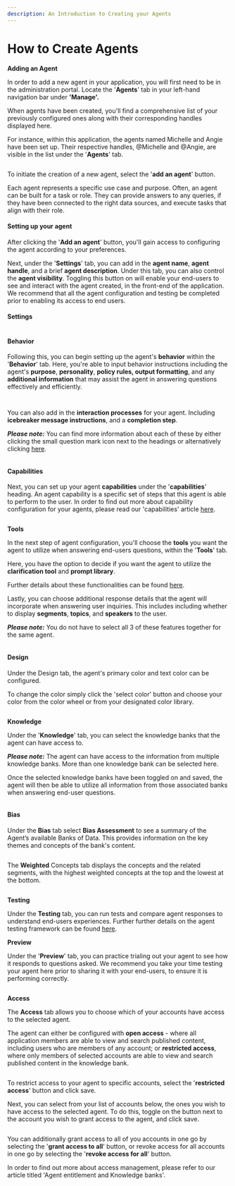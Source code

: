 ```yaml
---
description: An Introduction to Creating your Agents
---
```


# How to Create Agents

**Adding an Agent**

In order to add a new agent in your application, you will first need to be in the administration portal. Locate the '**Agents**' tab in your left-hand navigation bar under **'Manage'.**&#x20;

When agents have been created, you'll find a comprehensive list of your previously configured ones along with their corresponding handles displayed here.

For instance, within this application, the agents named Michelle and Angie have been set up. Their respective handles, @Michelle and @Angie, are visible in the list under the '**Agents**' tab.

<figure><img src="../../../.gitbook/assets/summit10 2024-07-08 13-52-33.png" alt=""><figcaption></figcaption></figure>

To initiate the creation of a new agent, select the '**add an agent**' button.

Each agent represents a specific use case and purpose. Often, an agent can be built for a task or role. They can provide answers to any queries, if they have been connected to the right data sources, and execute tasks that align with their role.

#### Setting up your agent

After clicking the '**Add an agent**' button, you'll gain access to configuring the agent according to your preferences.

Next, under the '**Settings**' tab, you can add in the **agent name**, **agent handle**, and a brief **agent description**. Under this tab, you can also control the **agent visibility**. Toggling this button on will enable your end-users to see and interact with the agent created, in the front-end of the application. We recommend that all the agent configuration and testing be completed prior to enabling its access to end users.&#x20;

#### Settings

<figure><img src="../../../.gitbook/assets/summit10 2024-07-08 14-02-07.png" alt=""><figcaption></figcaption></figure>



#### Behavior

Following this, you can begin setting up the agent's **behavior** within the '**Behavior**' tab. Here, you're able to input behavior instructions including the agent's **purpose**, **personality**, **policy rules, output formatting**, and any **additional information** that may assist the agent in answering questions effectively and efficiently.

<figure><img src="../../../.gitbook/assets/summit10 2024-07-08 13-56-17.png" alt=""><figcaption></figcaption></figure>

<figure><img src="../../../.gitbook/assets/summit10 2024-07-08 14-03-24.png" alt=""><figcaption></figcaption></figure>

You can also add in the **interaction processes** for your agent. Including **icebreaker message instructions**, and a **completion step**.&#x20;

_**Please note:**_ You can find more information about each of these by either clicking the small question mark icon next to the headings or alternatively clicking [here](https://docs.mindset.ai/platform/features/agents/how-to-configure-agents).

<figure><img src="../../../.gitbook/assets/Summit10 2024-06-19 22-13-31.png" alt=""><figcaption></figcaption></figure>

#### Capabilities

Next, you can set up your agent **capabilities** under the '**capabilities**' heading. An agent capability is a specific set of steps that this agent is able to perform to the user. In order to find out more about capability configuration for your agents, please read our 'capabilities' article [here](how-to-configure-capabilities.md).&#x20;

<figure><img src="../../../.gitbook/assets/summit10 2024-06-19 22-20-24.png" alt=""><figcaption></figcaption></figure>

**Tools**

In the next step of agent configuration, you'll choose the **tools** you want the agent to utilize when answering end-users questions, within the '**Tools**' tab.

Here, you have the option to decide if you want the agent to utilize the **clarification tool** and **prompt library**.&#x20;

Further details about these functionalities can be found [here](https://docs.mindset.ai/platform/features/agents/how-to-configure-agents).&#x20;

Lastly, you can choose additional response details that the agent will incorporate when answering user inquiries. This includes including whether to display **segments**, **topics**, and **speakers** to the user.&#x20;

_**Please note:**_ You do not have to select all 3 of these features together for the same agent.&#x20;

<figure><img src="../../../.gitbook/assets/Summit10 2024-06-19 22-16-58 (1).png" alt=""><figcaption></figcaption></figure>



#### Design

Under the Design tab, the agent's primary color and text color can be configured.

To change the color simply click the 'select color' button and choose your color from the color wheel or from your designated color library.



<figure><img src="../../../.gitbook/assets/Screenshot 2024-05-30 at 12.26.27.png" alt=""><figcaption></figcaption></figure>

**Knowledge**&#x20;

Under the '**Knowledge**' tab, you can select the knowledge banks that the agent can have access to.&#x20;

_**Please note:**_ The agent can have access to the information from multiple knowledge banks. More than one knowledge bank can be selected here.&#x20;

Once the selected knowledge banks have been toggled on and saved, the agent will then be able to utilize all information from those associated banks when answering end-user questions.&#x20;

<figure><img src="../../../.gitbook/assets/summit10 2024-06-19 20-52-41.png" alt=""><figcaption></figcaption></figure>

#### Bias

Under the **Bias** tab select **Bias Assessment** to see a summary of the Agent’s available Banks of Data. This provides information on the key themes and concepts of the bank's content.

<figure><img src="../../../.gitbook/assets/Summit10 2024-06-19 21-58-04 (1).png" alt=""><figcaption></figcaption></figure>

The **Weighted** Concepts tab displays the concepts and the related segments, with the highest weighted concepts at the top and the lowest at the bottom.

<figure><img src="../../../.gitbook/assets/Summit10 2024-06-19 21-58-41 (1).png" alt=""><figcaption></figcaption></figure>

**Testing**

Under the **Testing** tab, you can run tests and compare agent responses to understand end-users experiences. Further further details on the agent testing framework can be found [here](https://docs.mindset.ai/platform/features/agents/agent-testing-framework).

**Preview**

Under the '**Preview**' tab, you can practice trialing out your agent to see how it responds to questions asked. We recommend you take your time testing your agent here prior to sharing it with your end-users, to ensure it is performing correctly.

<figure><img src="../../../.gitbook/assets/Summit10 2024-06-19 22-03-44.png" alt=""><figcaption></figcaption></figure>

**Access**&#x20;

The **Access** tab allows you to choose which of your accounts have access to the selected agent.&#x20;

The agent can either be configured with **open access** - where all application members are able to view and search published content, including users who are members of any account; or **restricted access**, where only members of selected accounts are able to view and search published content in the knowledge bank.&#x20;

<figure><img src="../../../.gitbook/assets/summit10 2024-06-19 20-54-38.png" alt=""><figcaption></figcaption></figure>

To restrict access to your agent to specific accounts, select the '**restricted access**' button and click save.&#x20;

Next, you can select from your list of accounts below, the ones you wish to have access to the selected agent. To do this, toggle on the button next to the account you wish to grant access to the agent, and click save.&#x20;

<figure><img src="../../../.gitbook/assets/summit10 2024-06-19 20-56-41.png" alt=""><figcaption></figcaption></figure>

You can additionally grant access to all of you accounts in one go by selecting the '**grant access to all**' button, or revoke access for all accounts in one go by selecting the '**revoke access for all**' button.

In order to find out more about access management, please refer to our article titled 'Agent entitlement and Knowledge banks'.



